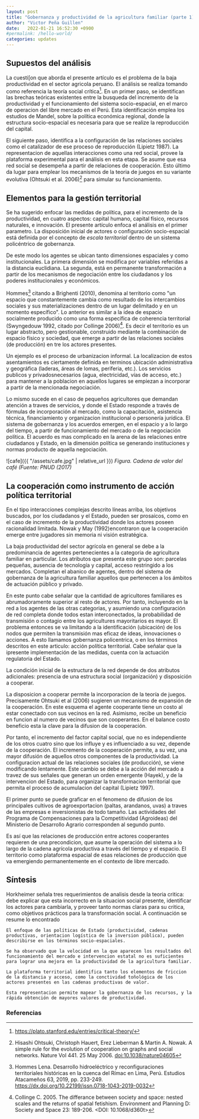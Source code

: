 ```yaml
---
layout: post
title: "Gobernanza y productividad de la agricultura familiar (parte 1)"
author: "Victor Peña Guillen"
date:   2022-01-21 16:52:30 +0900
#permalink: /hello-world/
categories: updates
---
```


## Supuestos del análisis

La cuesti[on que aborda el presente artículo es el problema de la baja productividad en el sector agricola peruano. El análisis se realiza tomando como referencia la teoría social crítica[^1]. 
En un primer paso, se identifican las brechas teóricas existentes entre la busqueda del incremento de la productividad y el funcionamiento del sistema socio-espacial, en el marco de operacion del libre mercado en el Perú.
Esta identificación emplea los estudios de Mandel, sobre la política económica regional, donde la estructura socio-espacial es necesaria para que se realize la reproducción del capital.

El siguiente paso, identifica a la configuración de las relaciones sociales como el catalizador de ese proceso de reproducción (Lipietz 1987). La representacion de aquellas interacciones como una red social, provee la plataforma experimental para el análisis en esta etapa.
Se asume que esa red social se desempeña a partir de relaciones de cooperación. Esto último da lugar para emplear los mecanismos de la teoria de juegos en su variante evolutiva (Ohtsuki et al. 2006)[^2] para simular su funcionamiento.

## Elementos para la gestión territorial

Se ha sugerido enfocar las medidas de política, para el incremento de la productividad, en cuatro aspectos: capital humano, capital físico, recursos naturales, e innovación.
El presente artículo enfoca el análisis en el primer parametro.
La disposición inicial de actores o configuración socio-espacial está definida por el concepto de *escala territorial* dentro de un sistema policéntrico de gobernanza.

De este modo los agentes se ubican tanto dimensiones espaciales y como institucionales. La primera dimensión se modifica por variables referidas a la distancia euclidiana. La segunda, está en permanente transformación a partir de los mecanismos de negociación entre los ciudadanos y los poderes institucionales y económicos.

Hommes[^3] citando a Brighenti (2010), denomina al territorio como "un espacio que constantemente cambia como resultado de los intercambios sociales y sus materializaciones dentro de un lugar delimitado y en un momento específico".
Lo anterior es similar a la idea de espacio socialmente producido como una forma específica de coherencia territorial (Swyngedouw 1992, citado por Collinge 2006)[^4].
Es decir el territorio es un lugar abstracto, pero gestionable, construido mediante la combinación de espacio físico y sociedad, que emerge a partir de las relaciones sociales (de producción) en tre los actores presentes.

Un ejemplo es el proceso de urbanizacion informal. La localizacion de estos asentamientos es ciertamente definida en terminos ubicación administrativa y geográfica (laderas, áreas de lomas, periferia, etc.). Los servicios publicos y privadosnecesarios (agua, electricidad, vías de acceso, etc.) para mantener a la poblacion en aquellos lugares se empiezan a incorporar a partir de la mencionada negociación.

Lo mismo sucede en el caso de pequeños agricultores que demandan atención a traves de servicios, y donde el Estado responde a través de fórmulas de incorporación al mercado, como la capacitación, asistencia técnica, financiamiento y organizacion institucional o personería jurídica. El sistema de gobernanza y los acuerdos emergen, en el espacio y a lo largo del tiempo, a partir de funcionamiento del mercado o de la negociación política. El acuerdo es mas complicado en la arena de las relaciones entre ciudadanos y Estado, en la dimensión política se generando instituciones y normas producto de aquella negociación.

![cafe]({{ "/assets/cafe.jpg" | relative_url }})
*Figura. Cadena de valor del café (Fuente: PNUD (2017)*

## La cooperación como instrumento de acción política territorial

En el tipo interacciones complejas descrito líneas arriba, los objetivos buscados, por los ciudadanos y el Estado, pueden ser prosaicos, como en el caso de incremento de la productividad donde los actores poseen racionalidad limitada.
Nowak y May (1992)encontraron que la cooperación emerge entre jugadores sin memoria ni visión estratégica.

La baja productividad del sector agrícola en general se debe a la predominancia de agentes pertenecientes a la categoria de agricultura familiar en particular.
Los atributos que presenta este grupo son: parcelas pequeñas, ausencia de tecnología y capital, acceso restringido a los mercados. Completan el abanico de agentes, dentro del sistema de gobernanza de la agricultura familiar aquellos que pertenecen a los ámbitos de actuación público y privado.

En este punto cabe señalar que la cantidad de agricultores familiares es abrumadoramente superior al resto de actores. Por tanto, incluyendo en la red a los agentes de las otras categorias, y asumiendo una configuración de red completa donde todos estan interconectados, la probabilidad de transmisión o contagio entre los agricultures mayoritarios es mayor.
El problema entonces se va limitando a la identificación (ubicación) de los nodos que permiten la transmisión mas eficaz de ideas, innovaciones o acciones. A esto llamamos gobernanza policentrica, o en los términos descritos en este articulo: acción política territorial. Cabe señalar que la ipresente implementación de las medidas, cuenta con la actuación regulatoria del Estado.

La condición inicial de la estructura de la red depende de dos atributos adicionales: presencia de una estructura social (organización) y disposición a cooperar.

La disposicion a cooperar permite la incorporacion de la teoría de juegos.
Precisamente Ohtsuki et al (2006) sugieren un mecanismo de expansión de la cooperación. En este esquema el agente cooperante tiene un costo al estar conectado con sus vecinos en la red. Asimismo, recibe un beneficio en funcion al numero de vecinos que son cooperantes. En el balance costo beneficio esta la clave para la difusion de la cooperación.

Por tanto, el incremento del factor capital social, que no es independiente de los otros cuatro sino que los influye y es influenciado a su vez, depende de la cooperación.
El incremento de la cooperación permite, a su vez, una mayor difusión de aquellos otros componentes de la productividad.
La configuracion actual de las relaciones sociales (de producción), se viene modificando lentamente. Este cambio se debe a la acción del mercado a travez de sus señales que generan un orden emergente (Hayek), y de la intervencion del Estado, para organizar la transformacion territorial que permita el proceso de acumulacion del capital (Lipietz 1997).

El primer punto se puede graficar en el fenomeno de difusion de los principales cultivos de agroexportacion (paltas, arandanos, uvas) a traves de las empresas e inversionistas de todo tamaño. Las actividades del Programa de Compensaciones para la Competitividad (Agroideas) del Ministerio de Desarrollo Agrario corresponden al segundo punto.

Es así que las relaciones de producción entre actores cooperantes requieren de una precondicion, que asume la operación del sistema a lo largo de la cadena agrícola productiva a través del tiempo y el espacio. El territorio como plataforma espacial de esas relaciones de producción que va emergiendo permanentemente en el contexto de libre mercado.

## Síntesis

Horkheimer señala tres requerimientos de analisis desde la teoria critica: debe explicar que esta incorrecto en la situacion social presente, identificar los actores para cambiarla, y proveer tanto normas claras para su critica, como objetivos prácticos para la transformación social. A continuación se resume lo encontrado

    El enfoque de las políticas de Estado (productividad, cadenas productivas, orientacion logística de la inversion pública), pueden describirse en los términos socio-espaciales. 
    
    Se ha observado que la velocidad en la que aparecen los resultados del funcionamiento del mercado e intervencion estatal no es suficientes para lograr una mejora en la productividad de la agricultura familiar.

    La plataforma territorial identifica tanto los elementos de friccion de la distancia y acceso, como la conctividad toñológica de los actores presentes en las cadenas productivas de valor.
    
    Esta representacion permite mapear la gobernanza de los recursos, y la rápida obtención de mayores valores de productividad.

### Referencias

[^1]: <https://plato.stanford.edu/entries/critical-theory/>
[^2]: Hisashi Ohtsuki, Christoph Hauert, Erez Lieberman & Martin A. Nowak. A simple rule for the evolution of cooperation on graphs and social networks. Nature Vol 441. 25 May 2006. <doi:10.1038/nature04605>
[^3]: Hommes Lena. Desarrollo hidroeléctrico y reconfiguraciones territoriales históricas en la cuenca del Rímac en Lima, Perú. Estudios Atacameños 63, 2019, pp. 233-249. <https://dx.doi.org/10.22199/issn.0718-1043-2019-0032>
[^4]: Collinge C. 2005. The differance between society and space: nested scales and the returns of spatial fetishism. Environment and Planning D: Society and Space 23: 189-206. <DOI: 10.1068/d360t>
